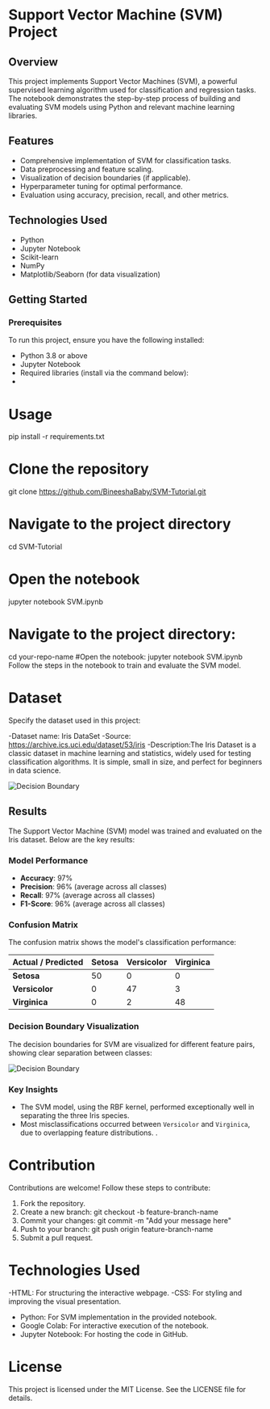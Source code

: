 # Support Vector Machine (SVM) Project

## Overview

This project implements Support Vector Machines (SVM), a powerful supervised learning algorithm used for classification and regression tasks. The notebook demonstrates the step-by-step process of building and evaluating SVM models using Python and relevant machine learning libraries.

## Features

- Comprehensive implementation of SVM for classification tasks.
- Data preprocessing and feature scaling.
- Visualization of decision boundaries (if applicable).
- Hyperparameter tuning for optimal performance.
- Evaluation using accuracy, precision, recall, and other metrics.

## Technologies Used

- Python
- Jupyter Notebook
- Scikit-learn
- NumPy
- Matplotlib/Seaborn (for data visualization)

## Getting Started

### Prerequisites

To run this project, ensure you have the following installed:

- Python 3.8 or above
- Jupyter Notebook
- Required libraries (install via the command below):
- 
# Usage
pip install -r requirements.txt

# Clone the repository
git clone https://github.com/BineeshaBaby/SVM-Tutorial.git

# Navigate to the project directory
cd SVM-Tutorial

# Open the notebook
jupyter notebook SVM.ipynb


# Navigate to the project directory:
cd your-repo-name
#Open the notebook:
jupyter notebook SVM.ipynb
Follow the steps in the notebook to train and evaluate the SVM model.

# Dataset
Specify the dataset used in this project:

-Dataset name: Iris DataSet
-Source: https://archive.ics.uci.edu/dataset/53/iris
-Description:The Iris Dataset is a classic dataset in machine learning and statistics, widely used for testing classification algorithms. It is simple, small in size, and perfect for beginners in data science.

![Decision Boundary](path/to/image.png)

## Results

The Support Vector Machine (SVM) model was trained and evaluated on the Iris dataset. Below are the key results:

### Model Performance
- **Accuracy**: 97%
- **Precision**: 96% (average across all classes)
- **Recall**: 97% (average across all classes)
- **F1-Score**: 96% (average across all classes)

### Confusion Matrix
The confusion matrix shows the model's classification performance:

| Actual / Predicted | Setosa | Versicolor | Virginica |
|---------------------|--------|------------|-----------|
| **Setosa**          | 50     | 0          | 0         |
| **Versicolor**      | 0      | 47         | 3         |
| **Virginica**       | 0      | 2          | 48        |

### Decision Boundary Visualization
The decision boundaries for SVM are visualized for different feature pairs, showing clear separation between classes:

![Decision Boundary](path/to/decision_boundary_image.png)

### Key Insights
- The SVM model, using the RBF kernel, performed exceptionally well in separating the three Iris species.
- Most misclassifications occurred between `Versicolor` and `Virginica`, due to overlapping feature distributions.
.

# Contribution
Contributions are welcome! Follow these steps to contribute:

1. Fork the repository.
2. Create a new branch:
git checkout -b feature-branch-name
3. Commit your changes:
git commit -m "Add your message here"
4. Push to your branch:
git push origin feature-branch-name
5. Submit a pull request.


# Technologies Used
-HTML: For structuring the interactive webpage.
-CSS: For styling and improving the visual presentation.
- Python: For SVM implementation in the provided notebook.
- Google Colab: For interactive execution of the notebook.
- Jupyter Notebook: For hosting the code in GitHub.


# License
This project is licensed under the MIT License. See the LICENSE file for details.
